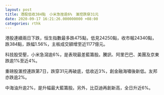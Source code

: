 ```yaml
---
layout: post
title: 港股低收384點　小米急挫逾6%　滙控跌穿31元
date: 2020-09-17 16:21:26.000000000 +08:00
categories: rthk
---
```


港股連續兩日下跌，恒生指數最多跌475點，低見24250點，收市報24340點，跌384點，跌幅1.56%，主板成交額增至近1177億元。

科技股受壓，小米急瀉逾6%，是表現最差藍籌股。騰訊、阿里巴巴、美團及京東跌逾1%至近4%。

重磅股滙控連跌第7日，跌穿31元再破底，低收近3%，創金融海嘯後新低。友邦亦跌逾2%。

中海油升逾2%，是升幅最大藍籌股。另外，比亞迪再創新高，全日升近6%。
